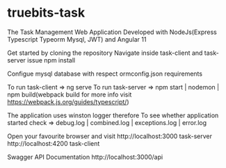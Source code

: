 # truebits-task

The Task Management Web Application
Developed with NodeJs(Express Typescript Typeorm Mysql, JWT) and Angular 11 

Get started by cloning the repository 
Navigate inside task-client and task-server issue npm install

Configue mysql database with respect ormconfig.json requirements

To run task-client => ng serve
To run task-server => npm start | nodemon | npm build(webpack build for more info visit https://webpack.js.org/guides/typescript/)

The application uses winston logger therefore
To see whether application started check => debug.log | combined.log | exceptions.log | error.log

Open your favourite browser and visit 
http://localhost:3000 task-server
http://localhost:4200 task-client

Swagger API Documentation 
http://localhost:3000/api
